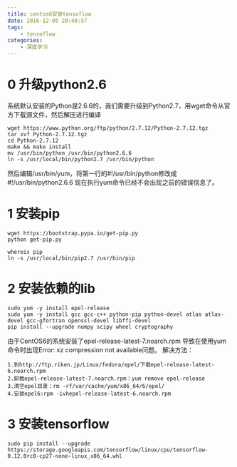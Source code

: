 ```yaml
---
title: centos6安装tensoflow
date: 2016-12-05 20:48:57
tags:
    - tensoflow
categories:
    - 深度学习
---
```


# 0 升级python2.6

系统默认安装的Python是2.6.6的，我们需要升级到Python2.7，用wget命令从官方下载源文件，然后解压进行编译

```shell
wget https://www.python.org/ftp/python/2.7.12/Python-2.7.12.tgz
tar xvf Python-2.7.12.tgz
cd Python-2.7.12
make && make install
mv /usr/bin/python /usr/bin/python2.6.6
ln -s /usr/local/bin/python2.7 /usr/bin/python
```

然后编辑/usr/bin/yum，将第一行的#!/usr/bin/python修改成#!/usr/bin/python2.6.6
现在执行yum命令已经不会出现之前的错误信息了。

# 1 安装pip

```shell
wget https://bootstrap.pypa.io/get-pip.py
python get-pip.py

whereis pip
ln -s /usr/local/bin/pip2.7 /usr/bin/pip
```

# 2 安装依赖的lib

```shell
sudo yum -y install epel-release
sudo yum -y install gcc gcc-c++ python-pip python-devel atlas atlas-devel gcc-gfortran openssl-devel libffi-devel
pip install --upgrade numpy scipy wheel cryptography
```

由于CentOS6的系统安装了epel-release-latest-7.noarch.rpm 导致在使用yum命令时出现Error: xz compression not available问题。
解决方法：

```shell
1.到http://ftp.riken.jp/Linux/fedora/epel/下载epel-release-latest-6.noarch.rpm
2.卸载epel-release-latest-7.noarch.rpm：yum remove epel-release
3.清空epel目录：rm -rf/var/cache/yum/x86_64/6/epel/
4.安装epel6:rpm -ivhepel-release-latest-6.noarch.rpm
```

# 3 安装tensorflow

```shell
sudo pip install --upgrade https://storage.googleapis.com/tensorflow/linux/cpu/tensorflow-0.12.0rc0-cp27-none-linux_x86_64.whl
```

